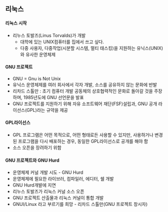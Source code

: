 ## 리눅스

#### 리눅스 시작

- 리누스 토발즈(Linus Torvalds)가 개발
  - 대학에 있는 UNIX컴퓨터를 집에서 쓰고 싶다.
  - 다중 사용자, 다중작업(시분할 시스템, 멀티 태스킹)을 지원하는 유닉스(UNIX)와 유사한 운영체제

#### GNU 프로젝트

- GNU = Gnu is Not Unix
- 유닉스 운영체제를 여러 회사에서 각자 개발, 소스를 공유하지 않는 문화에 반발
- 리차드 스톨만 : 초기 컴퓨터 개발 공동체의 상호협력적인 문화로 돌아갈 것을 주장하며, 1985년도에 GNU 선언문을 발표
- GNU 프로젝트를 지원하기 위해 자유 소프트웨어 재단(FSF)설립과, GNU 공개 라이선스(GPL)라는 규약을 제공

#### GPL라이선스

- GPL 프로그램은 어떤 목적으로, 어떤 형태로든 사용할 수 있지만, 사용하거나 변경된 프로그램을 다시 배포하는 경우, 동일한 GPL라이선스로 공개를 해야 함
- 소스 오픈을 장려하기 위함

#### GNU 프로젝트와 GNU Hurd

- 운영체제 커널 개발 시도 - GNU Hurd
- 운영체제에 필요한 라이브러, 컴파일러, 에디터, 쉘 개발
- GNU Hurd개발에 지연
- 리누스 토발즈가 리눅스 커널 소스 오픈
- GNU 프로젝트 산출물과 리눅스 커널이 통합 개발
- GNUI/Linux 라고 부르기를 희망 - 리차드 스톨만(GNU 프로젝트 창시자)